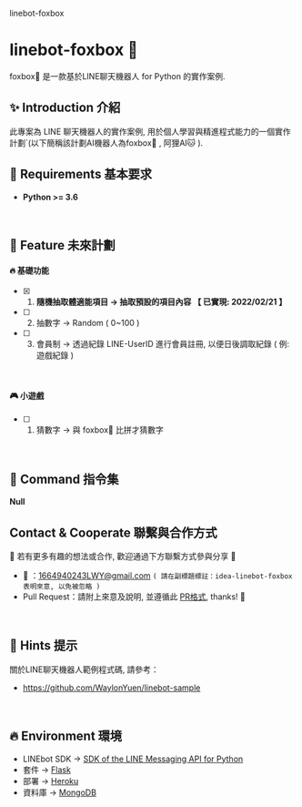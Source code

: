 linebot-foxbox
# linebot-foxbox 🤖
foxbox🦊 是一款基於LINE聊天機器人 for Python 的實作案例.
<br>

## ✨ Introduction 介紹
此專案為 LINE 聊天機器人的實作案例, 用於個人學習與精進程式能力的一個實作計劃`(以下簡稱該計劃AI機器人為foxbox🦊 , 阿狸AI🐱 ).
<br>

## 🔨 Requirements 基本要求
* **Python >= 3.6**
<br>

## 💫 Feature 未來計劃


#### 🔥 基礎功能
- [x] 1. **隨機抽取體適能項目 -> 抽取預設的項目內容 【 已實現: 2022/02/21 】**
- [ ] 2. 抽數字 -> Random ( 0~100 )
- [ ] 3. 會員制 -> 透過紀錄 LINE-UserID 進行會員註冊, 以便日後調取紀錄 ( 例: 遊戲紀錄 )
<br>

#### 🎮 小遊戲
- [ ] 1. 猜數字 -> 與 foxbox🦊 比拼才猜數字
<br>

## 📔 Command 指令集
**Null**
<br>


## Contact & Cooperate 聯繫與合作方式

👏 若有更多有趣的想法或合作, 歡迎通過下方聯繫方式參與分享 👏

* 📧 ：1664940243LWY@gmail.com `( 請在副標題標註：idea-linebot-foxbox 表明來意, 以免被忽略 )`
* Pull Request：請附上來意及說明, 並遵循此 [PR格式](), thanks! 🙏
<br>

## 🌟 Hints 提示
關於LINE聊天機器人範例程式碼, 請參考：
* https://github.com/WaylonYuen/linebot-sample
<br>

## 🔥 Environment 環境
* LINEbot SDK -> [SDK of the LINE Messaging API for Python](https://github.com/line/line-bot-sdk-python)
* 套件 -> [Flask](https://dormousehole.readthedocs.io/en/latest/)
* 部署 -> [Heroku](https://www.heroku.com)
* 資料庫 -> [MongoDB](https://www.mongodb.com)

